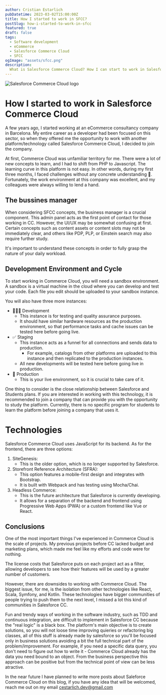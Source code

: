 ```yaml
---
author: Cristian Estarlich
pubDatetime: 2023-03-02T15:00:00Z
title: How I started to work in SFCC?
postSlug: how-i-started-to-work-in-sfcc
featured: true
draft: false
tags:
  - Software development
  - eCommerce
  - Salesforce Commerce Cloud
  - SFCC
ogImage: "assets/sfcc.png"
description:
  What is Salesforce Commerce Cloud? How I can start to work in Salesforce Commerce Cloud? My experience as a SFCC Dev for 4 years and a half.
---
```

![Salesforce Commerce Cloud logo](/assets/sfcc.png)

# How I started to work in Salesforce Commerce Cloud

A few years ago, I started working at an eCommerce consultancy company in Barcelona. My entire career as a developer had been focused on this sector, so when they offered me the opportunity to work with another platform/technology called Salesforce Commerce Cloud, I decided to join the company.

At first, Commerce Cloud was unfamiliar territory for me. There were a lot of new concepts to learn, and I had to shift from PHP to Javascript. The learning curve in this platform is not easy. In other words, during my first three months, I faced challenges without any concrete understanding 🤣. Fortunately, the work environment at this company was excellent, and my colleagues were always willing to lend a hand. 

## The bussines manager

When considering SFCC concepts, the business manager is a crucial component. This admin panel acts as the first point of contact for those working in CC. However, the UI/UX may be somewhat confusing at first. Certain concepts such as content assets or content slots may not be immediately clear, and others like PDP, PLP, or Einstein search may also require further study.

It's important to understand these concepts in order to fully grasp the nature of your daily workload.

## Development Environment and Cycle

To start working in Commerce Cloud, you will need a sandbox environment. A sandbox is a virtual machine in the cloud where you can develop and test your code. Each file you edit should be uploaded to your sandbox instance.

You will also have three more instances:

- 🧑🏻‍💻 Development
    - This instance is for testing and quality assurance purposes.
    - It should have similar hardware resources as the production environment, so that performance tasks and cache issues can be tested here before going live.
- ✅ Staging
    - This instance acts as a funnel for all connections and sends data to production.
        - For example, catalogs from other platforms are uploaded to this instance and then replicated to the production instances.
    - All new developments will be tested here before going live in production.
- 🚨 Production
    - This is your live environment, so it is crucial to take care of it.

One thing to consider is the close relationship between Salesforce and Students plans. If you are interested in working with this technology, it is recommended to join a company that can provide you with the opportunity to study the platform. Currently, there is no specific program for students to learn the platform before joining a company that uses it.

# Technologies

Salesforce Commerce Cloud uses JavaScript for its backend. As for the frontend, there are three options:

1. SiteGenesis:
    - This is the older option, which is no longer supported by Salesforce.
2. Storefront Reference Architecture (SFRA):
    - This option features a mobile-first design and integrates with Bootstrap.
    - It is built with Webpack and has testing using Mocha/Chai.
3. Headless Commerce:
    - This is the future architecture that Salesforce is currently developing.
    - It allows for a separation of the backend and frontend using Progressive Web Apps (PWA) or a custom frontend like Vue or React.

## Conclusions

One of the most important things I've experienced in Commerce Cloud is the scale of projects. My previous projects before CC lacked budget and marketing plans, which made me feel like my efforts and code were for nothing.

The license costs that Salesforce puts on each project act as a filter, allowing developers to see how their features will be used by a greater number of customers.

However, there are downsides to working with Commerce Cloud. The biggest issue, for me, is the isolation from other technologies like React, Scala, Symfony, and Kotlin. These technologies have bigger communities of people trying to push them to the next level, I missed a lot this kind of communities in Salesforce CC.

Fun and trendy ways of working in the software industry, such as TDD and continuous integration, are difficult to implement in Salesforce CC because the "real logic" is a black box. The platform's main objective is to create solutions, so you will not loose time improving quieries or refactoring big classes, all of this stuff is already made by salesforce so you'll be focused only in business solutions avoiding a bit the full technical part of the problem/improvement. For example, if you need a specific data query, you don't need to figure out how to write it - Commerce Cloud already has the data you need bound to an object. From the business perspective this approach can be positive but from the technical point of view can be less atractive.

In the near future I have planned to write more posts about Saleforce Commerce Cloud on this blog, if you have any idea that will be welcomed, reach me out on my email cestarlich.dev@gmail.com